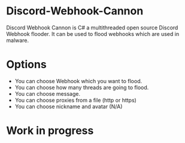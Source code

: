# Discord-Webhook-Cannon
Discord Webhook Cannon is C# a multithreaded open source Discord Webhook flooder. It can be used to flood webhooks which are used in malware. 

# Options
* You can choose Webhook which you want to flood.
* You can choose how many threads are going to flood.
* You can choose message.
* You can choose proxies from a file (http or https)
* You can choose nickname and avatar (N/A)

# Work in progress 
